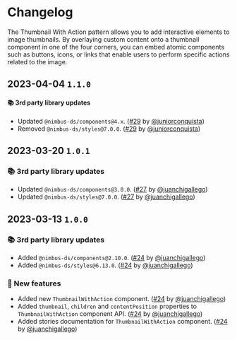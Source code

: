 # Changelog

The Thumbnail With Action pattern allows you to add interactive elements to image thumbnails. By overlaying custom content onto a thumbnail component in one of the four corners, you can embed atomic components such as buttons, icons, or links that enable users to perform specific actions related to the image.

## 2023-04-04 `1.1.0`

#### 📚 3rd party library updates

- Updated `@nimbus-ds/components@4.x`. ([#29](https://github.com/TiendaNube/nimbus-patterns/pull/29) by [@juniorconquista](https://github.com/juniorconquista))
- Removed `@nimbus-ds/styles@7.0.0`. ([#29](https://github.com/TiendaNube/nimbus-patterns/pull/29) by [@juniorconquista](https://github.com/juniorconquista))

## 2023-03-20 `1.0.1`

### 📚 3rd party library updates

- Updated `@nimbus-ds/components@3.0.0`. ([#27](https://github.com/TiendaNube/nimbus-patterns/pull/27) by [@juanchigallego](https://github.com/juanchigallego))
- Updated `@nimbus-ds/styles@7.0.0`. ([#27](https://github.com/TiendaNube/nimbus-patterns/pull/27) by [@juanchigallego](https://github.com/juanchigallego))

## 2023-03-13 `1.0.0`

### 📚 3rd party library updates

- Added `@nimbus-ds/components@2.10.0`. ([#24](https://github.com/TiendaNube/nimbus-patterns/pull/24) by [@juanchigallego](https://github.com/juanchigallego))
- Added `@nimbus-ds/styles@6.13.0`. ([#24](https://github.com/TiendaNube/nimbus-patterns/pull/24) by [@juanchigallego](https://github.com/juanchigallego))

### 🎉 New features

- Added new `ThumbnailWithAction` component. ([#24](https://github.com/TiendaNube/nimbus-patterns/pull/24) by [@juanchigallego](https://github.com/juanchigallego))
- Added `thumbnail`, `children` and `contentPosition` properties to `ThumbnailWithAction` component API. ([#24](https://github.com/TiendaNube/nimbus-patterns/pull/24) by [@juanchigallego](https://github.com/juanchigallego))
- Added stories documentation for `ThumbnailWithAction` component. ([#24](https://github.com/TiendaNube/nimbus-patterns/pull/24) by [@juanchigallego](https://github.com/juanchigallego))
